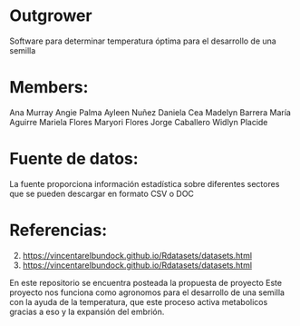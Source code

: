 # Outgrower
Software para determinar temperatura óptima para el desarrollo de una semilla

# Members:
Ana Murray
Angie Palma 
Ayleen Nuñez 
Daniela Cea 
Madelyn Barrera
María Aguirre
Mariela Flores 
Maryori Flores 
Jorge Caballero
Widlyn Placide 

# Fuente de datos: 

La fuente proporciona información estadística sobre diferentes sectores que se pueden descargar en formato CSV o DOC

# Referencias: 
2) https://vincentarelbundock.github.io/Rdatasets/datasets.html
1) https://vincentarelbundock.github.io/Rdatasets/datasets.html 

En este repositorio se encuentra posteada la propuesta de proyecto
Este proyecto nos funciona como agronomos para el desarrollo de una semilla con la ayuda de la temperatura, que este proceso activa metabolicos gracias a eso y la expansión del embrión. 
